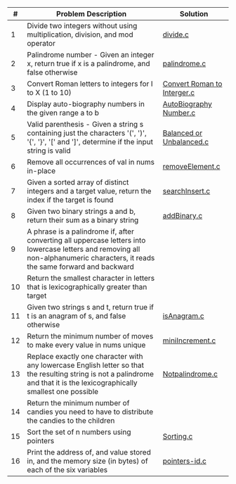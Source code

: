 | # | Problem Description | Solution |
| --- | --- | --- |
| 1 | Divide two integers without using multiplication, division, and mod operator | [divide.c](divide.c) |
| 2 | Palindrome number - Given an integer x, return true if x is a palindrome, and false otherwise | [palindrome.c](palindrome.c) |
| 3 | Convert Roman letters to integers for I to X (1 to 10) | [Convert Roman to Interger.c](Convert%20Roman%20to%20Interger.c) |
| 4 | Display auto-biography numbers in the given range a to b | [AutoBiography Number.c](AutoBiography%20Number.c) |
| 5 | Valid parenthesis - Given a string s containing just the characters '(', ')', '{', '}', '[' and ']', determine if the input string is valid | [Balanced or Unbalanced.c](Balanced%20or%20Unbalanced.c) |
| 6 | Remove all occurrences of val in nums in-place | [removeElement.c](removeElement.c) |
| 7 | Given a sorted array of distinct integers and a target value, return the index if the target is found | [searchInsert.c](searchInsert.c) |
| 8 | Given two binary strings a and b, return their sum as a binary string | [addBinary.c](addBinary.c) |
| 9 | A phrase is a palindrome if, after converting all uppercase letters into lowercase letters and removing all non-alphanumeric characters, it reads the same forward and backward |  |
| 10 | Return the smallest character in letters that is lexicographically greater than target |  |
| 11 | Given two strings s and t, return true if t is an anagram of s, and false otherwise | [isAnagram.c](isAnagram.c) |
| 12 | Return the minimum number of moves to make every value in nums unique | [miniIncrement.c](miniIncrement.c) |
| 13 | Replace exactly one character with any lowercase English letter so that the resulting string is not a palindrome and that it is the lexicographically smallest one possible | [Notpalindrome.c](Notpalindrome.c) |
| 14 | Return the minimum number of candies you need to have to distribute the candies to the children |  |
| 15 | Sort the set of n numbers using pointers | [Sorting.c](Sorting.c) |
| 16 | Print the address of, and value stored in, and the memory size (in bytes) of each of the six variables | [pointers-id.c](pointers-id.c) |
